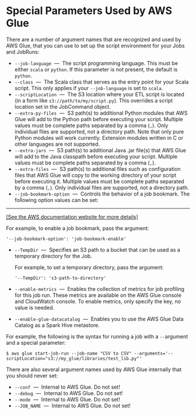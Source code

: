 # Special Parameters Used by AWS Glue<a name="aws-glue-programming-etl-glue-arguments"></a>

There are a number of argument names that are recognized and used by AWS Glue, that you can use to set up the script environment for your Jobs and JobRuns:
+ `--job-language`  —  The script programming language\. This must be either `scala` or `python`\. If this parameter is not present, the default is `python`\.
+ `--class`  —  The Scala class that serves as the entry point for your Scala script\. This only applies if your `--job-language` is set to `scala`\.
+ `--scriptLocation`  —  The S3 location where your ETL script is located \(in a form like `s3://path/to/my/script.py`\)\. This overrides a script location set in the JobCommand object\.
+ `--extra-py-files`  —  S3 path\(s\) to additional Python modules that AWS Glue will add to the Python path before executing your script\. Multiple values must be complete paths separated by a comma \(`,`\)\. Only individual files are supported, not a directory path\. Note that only pure Python modules will work currently\. Extension modules written in C or other languages are not supported\.
+ `--extra-jars`  —  S3 path\(s\) to additional Java \.jar file\(s\) that AWS Glue will add to the Java classpath before executing your script\. Multiple values must be complete paths separated by a comma \(`,`\)\.
+ `--extra-files`  —  S3 path\(s\) to additional files such as configuration files that AWS Glue will copy to the working directory of your script before executing it\. Multiple values must be complete paths separated by a comma \(`,`\)\. Only individual files are supported, not a directory path\.
+ `--job-bookmark-option`  —  Controls the behavior of a job bookmark\. The following option values can be set:  
****    
[\[See the AWS documentation website for more details\]](http://docs.aws.amazon.com/glue/latest/dg/aws-glue-programming-etl-glue-arguments.html)

  For example, to enable a job bookmark, pass the argument:

  ```
  '--job-bookmark-option': 'job-bookmark-enable'
  ```
+ `--TempDir`  —  Specifies an S3 path to a bucket that can be used as a temporary directory for the Job\.

  For example, to set a temporary directory, pass the argument:

  ```
  '--TempDir': 's3-path-to-directory'
  ```
+ `--enable-metrics`  —  Enables the collection of metrics for job profiling for this job run\. These metrics are available on the AWS Glue console and CloudWatch console\. To enable metrics, only specify the key, no value is needed\.
+ `--enable-glue-datacatalog`  —  Enables you to use the AWS Glue Data Catalog as a Spark Hive metastore\.

For example, the following is the syntax for running a job with a `--`argument and a special parameter:

```
$ aws glue start-job-run --job-name "CSV to CSV" --arguments='--scriptLocation="s3://my_glue/libraries/test_lib.py"'
```

There are also several argument names used by AWS Glue internally that you should never set:
+ `--conf`  —  Internal to AWS Glue\. Do not set\!
+ `--debug`  —  Internal to AWS Glue\. Do not set\!
+ `--mode`  —  Internal to AWS Glue\. Do not set\!
+ `--JOB_NAME`  —  Internal to AWS Glue\. Do not set\!